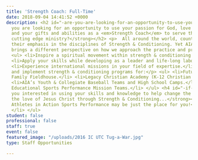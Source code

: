 ```yaml
---
title: 'Strength Coach: Full-Time'
date: 2018-09-04 14:41:52 +0000
description: <h2 id="-are-you-are-looking-for-an-opportunity-to-use-your-passion-for-god-love-of-sports-and-your-gifts-and-abilities-as-a-_strength-coach_-to-serve-the-lord-in-a-cutting-edge-ministry-"><strong>Are
  you are looking for an opportunity to use your passion for God, love of sports,
  and your gifts and abilities as a <em>Strength Coach</em> to serve the Lord in a
  cutting edge ministry?</strong></h2> <p>  All around the world, countries are increasing
  their emphasis in the disciplines of Strength & Conditioning. Yet AIA Sports Performance
  brings a different perspective on how we approach the practice and profession.</p>
  <ul> <li>Inspire a spiritual movement within strength & conditioning professionals.</li>
  <li>Apply your skills while developing as a leader and life-long laborer for Christ.</li>
  <li>Experience international missions in your field of expertise.</li> <li><p>Design
  and implement strength & conditioning programs for:</p> <ul> <li>Future John Wooden
  Family Fieldhouse.</li> <li>Legacy Christian Academy (K-12 Christian School).</li>
  <li>AIA’s Youth & Collegiate Baseball Teams and High School Camps.</li> <li>AIA’s
  Educational Sports Performance Mission Teams.</li> </ul> <h4 id="-if-you-interested-in-using-your-skills-and-knowledge-to-help-change-the-world-by-sharing-the-love-of-jesus-christ-through-strength-conditioning-"><strong>If
  you interested in using your skills and knowledge to help change the world by sharing
  the love of Jesus Christ through Strength & Conditioning...</strong></h4> <h4 id="-then-athletes-in-action-sports-performance-may-be-just-the-place-for-you-"><strong>Then,
  Athletes in Action Sports Performance may be just the place for you!</strong></h4>
  </li> </ul>
student: false
professional: false
staff: true
event: false
featured_image: "/uploads/2016 IC UTC Tug-a-War.jpg"
type: Staff Opportunities

---
```

